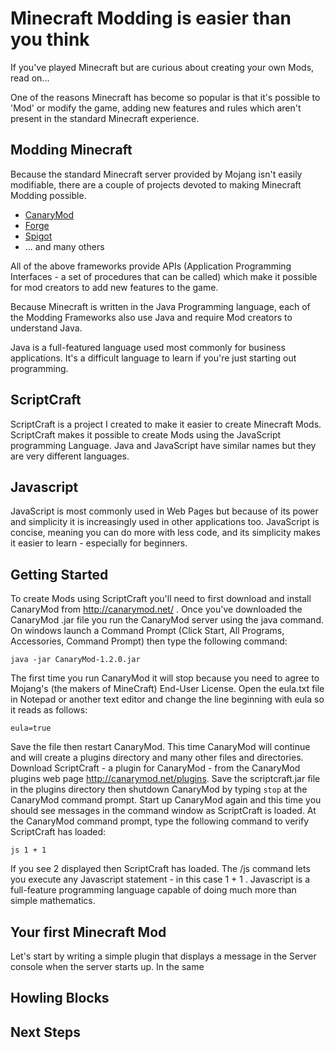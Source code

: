 # Minecraft Modding is easier than you think

If you've played Minecraft but are curious about creating your own Mods, read on...

One of the reasons Minecraft has become so popular is that it's possible to 'Mod' or modify the game, adding new features and rules which aren't present in the standard Minecraft experience. 

## Modding Minecraft 

Because the standard Minecraft server provided by Mojang isn't easily modifiable, there are a couple of projects devoted to making Minecraft Modding possible. 

* [CanaryMod][cm]
* [Forge][forge]
* [Spigot][spigot]
* ... and many others

All of the above frameworks provide APIs (Application Programming Interfaces - a set of procedures that can be called) which make it possible for mod creators to add new features to the game. 

Because Minecraft is written in the Java Programming language, each of the Modding Frameworks also use Java and require Mod creators to understand Java. 

Java is a full-featured language used most commonly for business applications. It's a difficult language to learn if you're just starting out programming. 

## ScriptCraft

ScriptCraft is a project I created to make it easier to create Minecraft Mods. ScriptCraft makes it possible to create Mods using the JavaScript programming Language. Java and JavaScript have similar names but they are very different languages. 

## Javascript
JavaScript is most commonly used in Web Pages but because of its power and simplicity it is increasingly used in other applications too. JavaScript is concise, meaning you can do more with less code, and its simplicity makes it easier to learn - especially for beginners.

## Getting Started
To create Mods using ScriptCraft you'll need to first download and install CanaryMod from http://canarymod.net/ . Once you've downloaded the CanaryMod .jar file you run the CanaryMod server using the java command. On windows launch a Command Prompt (Click Start, All Programs, Accessories, Command Prompt) then type the following command:

    java -jar CanaryMod-1.2.0.jar 

The first time you run CanaryMod it will stop because you need to agree to Mojang's (the makers of MineCraft) End-User License. Open the eula.txt file in Notepad or another text editor and change the line beginning with eula so it reads as follows:

    eula=true

Save the file then restart CanaryMod. This time CanaryMod will continue and will create a plugins directory and many other files and directories. Download ScriptCraft - a plugin for CanaryMod - from the CanaryMod plugins web page http://canarymod.net/plugins. Save the scriptcraft.jar file in the plugins directory then shutdown CanaryMod by typing `stop` at the CanaryMod command prompt. Start up CanaryMod again and this time you should see messages in the command window as ScriptCraft is loaded. At the CanaryMod command prompt, type the following command to verify ScriptCraft has loaded:

    js 1 + 1

If you see 2 displayed then ScriptCraft has loaded. The /js command lets you execute any Javascript statement - in this case 1 + 1 . Javascript is a full-feature programming language capable of doing much more than simple mathematics. 

## Your first Minecraft Mod
Let's start by writing a simple plugin that displays a message in the Server console when the server starts up. In the same 

## Howling Blocks

## Next Steps
[forge]: http://www.minecraftforge.net/forum/
[cm]: http://canarymod.net/
[spigot]: http://www.spigotmc.org/